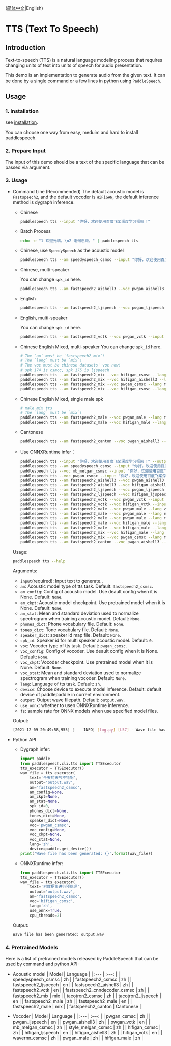 ([简体中文](./README_cn.md)|English)
# TTS (Text To Speech)

## Introduction
Text-to-speech (TTS) is a natural language modeling process that requires changing units of text into units of speech for audio presentation. 

This demo is an implementation to generate audio from the given text. It can be done by a single command or a few lines in python using `PaddleSpeech`. 

## Usage
### 1. Installation
see [installation](https://github.com/PaddlePaddle/PaddleSpeech/blob/develop/docs/source/install.md).

You can choose one way from easy, meduim and hard to install paddlespeech.

### 2. Prepare Input
The input of this demo should be a text of the specific language that can be passed via argument.
### 3. Usage
- Command Line (Recommended)
    The default acoustic model is `Fastspeech2`, and the default vocoder is `HiFiGAN`, the default inference method is dygraph inference. 
    - Chinese
        ```bash
        paddlespeech tts --input "你好，欢迎使用百度飞桨深度学习框架！"
        ```
    - Batch Process
        ```bash
        echo -e "1 欢迎光临。\n2 谢谢惠顾。" | paddlespeech tts
        ```
    - Chinese, use `SpeedySpeech` as the acoustic model
        ```bash
        paddlespeech tts --am speedyspeech_csmsc --input "你好，欢迎使用百度飞桨深度学习框架！"
        ```
    - Chinese, multi-speaker
    
        You can change `spk_id` here.
        ```bash
        paddlespeech tts --am fastspeech2_aishell3 --voc pwgan_aishell3 --input "你好，欢迎使用百度飞桨深度学习框架！" --spk_id 0
        ```
    
     - English
        ```bash
        paddlespeech tts --am fastspeech2_ljspeech --voc pwgan_ljspeech --lang en --input "hello world"
        ```
    - English, multi-speaker
    
        You can change `spk_id` here.
        ```bash
        paddlespeech tts --am fastspeech2_vctk --voc pwgan_vctk --input "hello, boys" --lang en --spk_id 0
        ```
    - Chinese English Mixed, multi-speaker
        You can change `spk_id` here.
        ```bash
        # The `am` must be `fastspeech2_mix`!
        # The `lang` must be `mix`!
        # The voc must be chinese datasets' voc now!
        # spk 174 is csmcc, spk 175 is ljspeech
        paddlespeech tts --am fastspeech2_mix --voc hifigan_csmsc --lang mix --input "热烈欢迎您在 Discussions 中提交问题，并在 Issues 中指出发现的 bug。此外，我们非常希望您参与到 Paddle Speech 的开发中！" --spk_id 174 --output mix_spk174.wav
        paddlespeech tts --am fastspeech2_mix --voc hifigan_aishell3 --lang mix --input "热烈欢迎您在 Discussions 中提交问题，并在 Issues 中指出发现的 bug。此外，我们非常希望您参与到 Paddle Speech 的开发中！" --spk_id 174 --output mix_spk174_aishell3.wav
        paddlespeech tts --am fastspeech2_mix --voc pwgan_csmsc --lang mix --input "我们的声学模型使用了 Fast Speech Two, 声码器使用了 Parallel Wave GAN and Hifi GAN." --spk_id 175 --output mix_spk175_pwgan.wav
        paddlespeech tts --am fastspeech2_mix --voc hifigan_csmsc --lang mix --input "我们的声学模型使用了 Fast Speech Two, 声码器使用了 Parallel Wave GAN and Hifi GAN." --spk_id 175 --output mix_spk175.wav
        ```
    - Chinese English Mixed, single male spk
        ```bash
        # male mix tts
        # The `lang` must be `mix`!
        paddlespeech tts --am fastspeech2_male --voc pwgan_male --lang mix --input "我们的声学模型使用了 Fast Speech Two, 声码器使用了 Parallel Wave GAN and Hifi GAN." --output male_mix_fs2_pwgan.wav
        paddlespeech tts --am fastspeech2_male --voc hifigan_male --lang mix --input "我们的声学模型使用了 Fast Speech Two, 声码器使用了 Parallel Wave GAN and Hifi GAN." --output male_mix_fs2_hifigan.wav
        ```
    - Cantonese
        ```bash
        paddlespeech tts --am fastspeech2_canton --voc pwgan_aishell3 --input "各个国家有各个国家嘅国歌" --lang canton --spk_id 10
        ```
    - Use ONNXRuntime infer：
        ```bash
        paddlespeech tts --input "你好，欢迎使用百度飞桨深度学习框架！" --output default.wav --use_onnx True
        paddlespeech tts --am speedyspeech_csmsc --input "你好，欢迎使用百度飞桨深度学习框架！" --output ss.wav --use_onnx True
        paddlespeech tts --voc mb_melgan_csmsc --input "你好，欢迎使用百度飞桨深度学习框架！" --output mb.wav --use_onnx True
        paddlespeech tts --voc pwgan_csmsc --input "你好，欢迎使用百度飞桨深度学习框架！" --output pwgan.wav --use_onnx True
        paddlespeech tts --am fastspeech2_aishell3 --voc pwgan_aishell3 --input "你好，欢迎使用百度飞桨深度学习框架！" --spk_id 0 --output aishell3_fs2_pwgan.wav --use_onnx True
        paddlespeech tts --am fastspeech2_aishell3 --voc hifigan_aishell3 --input "你好，欢迎使用百度飞桨深度学习框架！" --spk_id 0 --output aishell3_fs2_hifigan.wav --use_onnx True
        paddlespeech tts --am fastspeech2_ljspeech --voc pwgan_ljspeech --lang en --input "Life was like a box of chocolates, you never know what you're gonna get." --output lj_fs2_pwgan.wav --use_onnx True
        paddlespeech tts --am fastspeech2_ljspeech --voc hifigan_ljspeech --lang en --input "Life was like a box of chocolates, you never know what you're gonna get." --output lj_fs2_hifigan.wav --use_onnx True
        paddlespeech tts --am fastspeech2_vctk --voc pwgan_vctk --input "Life was like a box of chocolates, you never know what you're gonna get." --lang en --spk_id 0 --output vctk_fs2_pwgan.wav --use_onnx True
        paddlespeech tts --am fastspeech2_vctk --voc hifigan_vctk --input "Life was like a box of chocolates, you never know what you're gonna get." --lang en --spk_id 0 --output vctk_fs2_hifigan.wav --use_onnx True
        paddlespeech tts --am fastspeech2_male --voc pwgan_male --lang zh --input "你好，欢迎使用百度飞桨深度学习框架！" --output male_zh_fs2_pwgan.wav --use_onnx True
        paddlespeech tts --am fastspeech2_male --voc pwgan_male --lang en --input "Life was like a box of chocolates, you never know what you're gonna get." --output male_en_fs2_pwgan.wav --use_onnx True
        paddlespeech tts --am fastspeech2_male --voc pwgan_male --lang mix --input "热烈欢迎您在 Discussions 中提交问题，并在 Issues 中指出发现的 bug。此外，我们非常希望您参与到 Paddle Speech 的开发中！" --output male_fs2_pwgan.wav --use_onnx True
        paddlespeech tts --am fastspeech2_male --voc hifigan_male --lang zh --input "你好，欢迎使用百度飞桨深度学习框架！" --output male_zh_fs2_hifigan.wav --use_onnx True
        paddlespeech tts --am fastspeech2_male --voc hifigan_male --lang en --input "Life was like a box of chocolates, you never know what you're gonna get." --output male_en_fs2_hifigan.wav --use_onnx True
        paddlespeech tts --am fastspeech2_mix --voc hifigan_male --lang mix --input "热烈欢迎您在 Discussions 中提交问题，并在 Issues 中指出发现的 bug。此外，我们非常希望您参与到 Paddle Speech 的开发中！" --output male_fs2_hifigan.wav --use_onnx True
        paddlespeech tts --am fastspeech2_mix --voc pwgan_csmsc --lang mix --spk_id 174 --input "热烈欢迎您在 Discussions 中提交问题，并在 Issues 中指出发现的 bug。此外，我们非常希望您参与到 Paddle Speech 的开发中！" --output mix_fs2_pwgan_csmsc_spk174.wav --use_onnx True
        paddlespeech tts --am fastspeech2_canton --voc pwgan_aishell3 --lang canton --spk_id 10 --input "各个国家有各个国家嘅国歌" --output output_canton.wav --use_onnx True
        ```

  Usage:
  
  ```bash
  paddlespeech tts --help
  ```
  Arguments:
  - `input`(required): Input text to generate..
  - `am`: Acoustic model type of tts task. Default: `fastspeech2_csmsc`.
  - `am_config`: Config of acoustic model. Use deault config when it is None. Default: `None`.
  - `am_ckpt`: Acoustic model checkpoint. Use pretrained model when it is None. Default: `None`.
  - `am_stat`: Mean and standard deviation used to normalize spectrogram when training acoustic model. Default: `None`.
  - `phones_dict`: Phone vocabulary file. Default: `None`.
  - `tones_dict`: Tone vocabulary file. Default: `None`.
  - `speaker_dict`: speaker id map file. Default: `None`.
  - `spk_id`: Speaker id for multi speaker acoustic model. Default: `0`.
  - `voc`: Vocoder type of tts task. Default: `pwgan_csmsc`.
  - `voc_config`: Config of vocoder. Use deault config when it is None. Default: `None`.
  - `voc_ckpt`: Vocoder checkpoint. Use pretrained model when it is None. Default: `None`.
  - `voc_stat`: Mean and standard deviation used to normalize spectrogram when training vocoder. Default: `None`.
  - `lang`: Language of tts task. Default: `zh`.
  - `device`: Choose device to execute model inference. Default: default device of paddlepaddle in current environment.
  - `output`: Output wave filepath. Default: `output.wav`.
  - `use_onnx`: whether to usen ONNXRuntime inference.
  - `fs`: sample rate for ONNX models when use specified model files.

  Output:
  ```bash
  [2021-12-09 20:49:58,955] [    INFO] [log.py] [L57] - Wave file has been generated: output.wav
  ```

- Python API
    - Dygraph infer:
        ```python
        import paddle
        from paddlespeech.cli.tts import TTSExecutor
        tts_executor = TTSExecutor()
        wav_file = tts_executor(
            text='今天的天气不错啊',
            output='output.wav',
            am='fastspeech2_csmsc',
            am_config=None,
            am_ckpt=None,
            am_stat=None,
            spk_id=0,
            phones_dict=None,
            tones_dict=None,
            speaker_dict=None,
            voc='pwgan_csmsc',
            voc_config=None,
            voc_ckpt=None,
            voc_stat=None,
            lang='zh',
            device=paddle.get_device())
        print('Wave file has been generated: {}'.format(wav_file))
        ```
    - ONNXRuntime infer:
        ```python
        from paddlespeech.cli.tts import TTSExecutor
        tts_executor = TTSExecutor()
        wav_file = tts_executor(
            text='对数据集进行预处理',
            output='output.wav',
            am='fastspeech2_csmsc',
            voc='hifigan_csmsc',
            lang='zh',
            use_onnx=True,
            cpu_threads=2)
        ```
 
  Output:
  ```bash
  Wave file has been generated: output.wav
  ```

### 4. Pretrained Models
Here is a list of pretrained models released by PaddleSpeech that can be used by command and python API:

- Acoustic model
  | Model | Language |
  | :--- | :---: |
  |      speedyspeech_csmsc      |    zh    |
  |      fastspeech2_csmsc       |    zh    |
  |     fastspeech2_ljspeech     |    en    |
  |     fastspeech2_aishell3     |    zh    |
  |       fastspeech2_vctk       |    en    |
  | fastspeech2_cnndecoder_csmsc |    zh    |
  |       fastspeech2_mix        |   mix    |
  |       tacotron2_csmsc        |    zh    |
  |      tacotron2_ljspeech      |    en    |
  |       fastspeech2_male       |    zh    |
  |       fastspeech2_male       |    en    |
  |       fastspeech2_male       |   mix    |
  |       fastspeech2_canton     | Cantonese |

- Vocoder
  | Model | Language |
  | :--- | :---: |
  |         pwgan_csmsc          |    zh    |
  |        pwgan_ljspeech        |    en    |
  |        pwgan_aishell3        |    zh    |
  |          pwgan_vctk          |    en    |
  |       mb_melgan_csmsc        |    zh    |
  |      style_melgan_csmsc      |    zh    |
  |        hifigan_csmsc         |    zh    |
  |       hifigan_ljspeech       |    en    |
  |       hifigan_aishell3       |    zh    |
  |         hifigan_vctk         |    en    |
  |        wavernn_csmsc         |    zh    |
  |         pwgan_male           |    zh    |
  |        hifigan_male          |    zh    |
